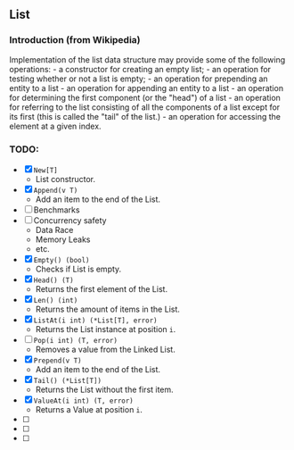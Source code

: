 ## List

### Introduction (from Wikipedia)
Implementation of the list data structure may provide some of the following operations:
    - a constructor for creating an empty list;
    - an operation for testing whether or not a list is empty;
    - an operation for prepending an entity to a list
    - an operation for appending an entity to a list
    - an operation for determining the first component (or the "head") of a list
    - an operation for referring to the list consisting of all the components of a list except for its first (this is called the "tail" of the list.)
    - an operation for accessing the element at a given index.

### TODO:
- [x] `New[T]`
    - List constructor.
- [x] `Append(v T)`
    - Add an item to the end of the List.
- [ ] Benchmarks
- [ ] Concurrency safety
    - Data Race
    - Memory Leaks
    - etc.
- [x] `Empty() (bool)`
    - Checks if List is empty.
- [x] `Head() (T)`
    - Returns the first element of the List.
- [x] `Len() (int)`
    - Returns the amount of items in the List.
- [x] `ListAt(i int) (*List[T], error)` 
    - Returns the List instance at position `i`.
- [ ] `Pop(i int) (T, error)`
    - Removes a value from the Linked List.
- [x] `Prepend(v T)`
    - Add an item to the end of the List.
- [x] `Tail() (*List[T])`
    - Returns the List without the first item.
- [x] `ValueAt(i int) (T, error)` 
    - Returns a Value at position `i`.
- [ ] 
- [ ] 
- [ ] 
